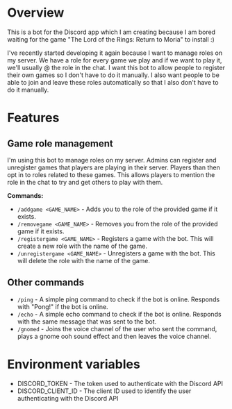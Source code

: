 # Overview

This is a bot for the Discord app which I am creating because I am bored waiting for the game "The Lord of the Rings: Return to Moria" to install :)

I've recently started developing it again because I want to manage roles on my server. We have a role for every game we play and if we want to play it, we'll usually @ the role in the chat. I want this bot to allow people to register their own games so I don't have to do it manually. I also want people to be able to join and leave these roles automatically so that I also don't have to do it manually.

# Features

## Game role management

I'm using this bot to manage roles on my server. Admins can register and unregister games that players are playing in their server. Players than then opt in to roles related to these games. This allows players to mention the role in the chat to try and get others to play with them.

**Commands:**

- `/addgame <GAME_NAME>` - Adds you to the role of the provided game if it exists.
- `/removegame <GAME_NAME>` - Removes you from the role of the provided game if it exists.
- `/registergame <GAME_NAME>` - Registers a game with the bot. This will create a new role with the name of the game.
- `/unregistergame <GAME_NAME>` - Unregisters a game with the bot. This will delete the role with the name of the game.

## Other commands

- `/ping` - A simple ping command to check if the bot is online. Responds with "Pong!" if the bot is online.
- `/echo` - A simple echo command to check if the bot is online. Responds with the same message that was sent to the bot.
- `/gnomed` - Joins the voice channel of the user who sent the command, plays a gnome ooh sound effect and then leaves the voice channel.

# Environment variables

- DISCORD_TOKEN - The token used to authenticate with the Discord API
- DISCORD_CLIENT_ID - The client ID used to identify the user authenticating with the Discord API
